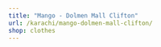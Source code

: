 ```yaml
---
title: "Mango - Dolmen Mall Clifton"
url: /karachi/mango-dolmen-mall-clifton/
shop: clothes
---
```

